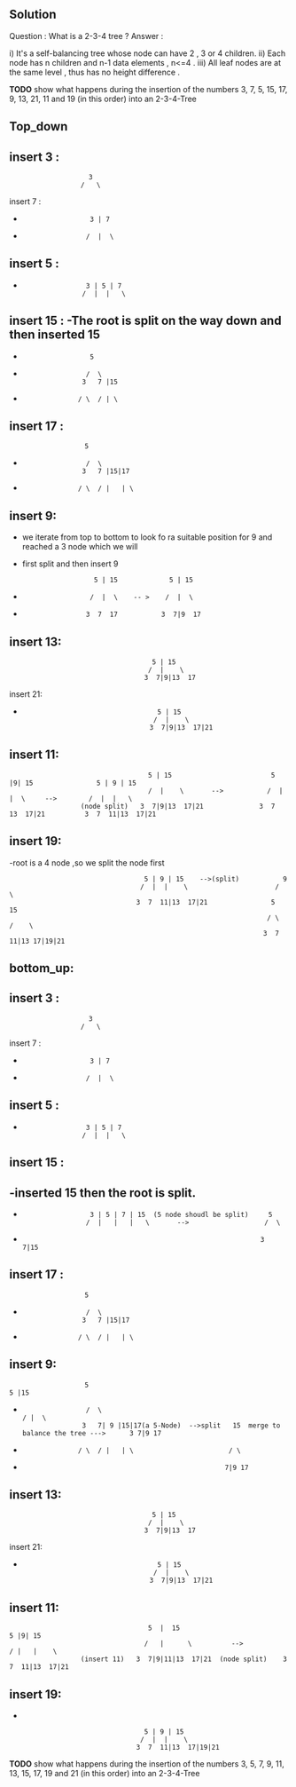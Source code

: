 Solution
---
Question : What is a 2-3-4 tree ?
Answer   :
 
  i) It's a self-balancing tree whose node can have 2 , 3 or 4 children.
 ii) Each node has n children and n-1 data elements , n<=4 .
iii) All leaf nodes are at the same level , thus has no height difference .


**TODO** show what happens during the insertion of the numbers 3, 7,
5, 15, 17, 9, 13, 21, 11 and 19 (in this order) into an 2-3-4-Tree

Top_down 
-
insert 3 :
- 
                        3 
                      /   \ 
insert 7 :          
-                      3 | 7
-                     /  |  \

insert 5 :
-                     
-                     3 | 5 | 7
                     /  |  |   \

insert 15 :
-The root is split on the way down and then inserted 15 
- 
-                      5
-                     /  \
                     3   7 |15
-                   / \  / | \ 

insert 17 :
-
                       5
-                     /  \
                     3   7 |15|17
-                   / \  / |   | \ 

insert 9:
-
- we iterate from top to bottom to look fo ra suitable position for 9 and reached a 3 node which we will
- first split and then insert 9 
                  
                        5 | 15             5 | 15
-                      /  |  \    -- >    /  |  \  
-                     3  7  17           3  7|9  17
                         
insert 13:
- 
                                        5 | 15
                                       /  |    \  
                                      3  7|9|13  17

insert 21:  
-                                       5 | 15
                                       /  |    \  
                                      3  7|9|13  17|21
insert 11:
- 
                                       5 | 15                         5 |9| 15                5 | 9 | 15
                                       /  |    \       -->           /  | |  \     -->        /  |  |   \
                      (node split)   3  7|9|13  17|21              3  7  13  17|21          3  7  11|13  17|21
insert 19: 
-
-root is  a 4 node ,so we split the node first  
                                 
                                      5 | 9 | 15    -->(split)           9
                                     /  |  |    \                      /   \ 
                                    3  7  11|13  17|21                5      15 
                                                                     / \   /    \
                                                                    3  7  11|13 17|19|21
bottom_up:
-
insert 3 :
- 
                        3 
                      /   \ 
insert 7 :
-                      3 | 7
-                     /  |  \

insert 5 :
-                     
-                     3 | 5 | 7
                     /  |  |   \

insert 15 :
-
-inserted 15 then the root is split.
-
-                      3 | 5 | 7 | 15  (5 node shoudl be split)     5   
                      /  |   |   |   \       -->                   /  \
-                                                                 3   7|15
insert 17 :                                          
-
                       5
-                     /  \
                     3   7 |15|17
-                   / \  / |   | \ 

insert 9:
-
                       5                                                                            5 |15
-                     /  \                                                                          / |  \
                     3   7| 9 |15|17(a 5-Node)  -->split   15  merge to balance the tree --->      3 7|9 17
-                   / \  / |   | \                        / \
-                                                        7|9 17

insert 13:
- 
                                        5 | 15
                                       /  |    \  
                                      3  7|9|13  17

insert 21:
-                                       5 | 15
                                       /  |    \  
                                      3  7|9|13  17|21
insert 11:
- 
                                       5  |  15                            5 |9| 15                
                                      /   |      \          -->           / |   |    \    
                      (insert 11)   3  7|9|11|13  17|21  (node split)    3  7  11|13  17|21    
insert 19:
-
-

                                      5 | 9 | 15            
                                     /  |  |    \                      
                                    3  7  11|13  17|19|21                
                                                                     

**TODO** show what happens during the insertion of the numbers 3, 5,
7, 9, 11, 13, 15, 17, 19 and 21 (in this order) into an 2-3-4-Tree


